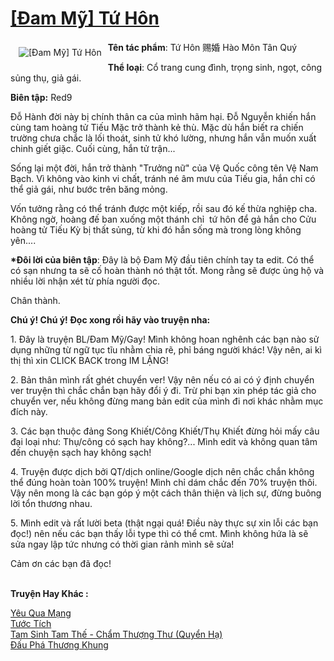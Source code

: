 <a href="https://utruyen.com/dam-my-tu-hon/22269/" title="[Đam Mỹ] Tứ Hôn"><h1>[Đam Mỹ] Tứ Hôn</h1></a><div style="display:table"><img align="right" style="float: left; padding: 10px;" src="https://utruyen.com/images/story/200x260/dam-my-tu-hon.jpg" alt="[Đam Mỹ] Tứ Hôn"><b>Tên tác phẩm</b>: Tứ Hôn 赐婚 Hào Môn Tân Quý<p></p><b>Thể loại</b>: Cổ trang cung đình, trọng sinh, ngọt, công sủng thụ, giả gái.<p></p><b>Biên tập:</b> Red9<p></p>Đỗ Hành đời này bị chính thân ca của mình hãm hại. Đỗ Nguyễn khiến hắn cùng tam hoàng tử Tiếu Mặc trở thành kẻ thù. Mặc dù hắn biết ra chiến trường chưa chắc là lối thoát, sinh tử khó lường, nhưng hắn vẫn muốn xuất chinh giết giặc. Cuối cùng, hắn tử trận...<p></p>Sống lại một đời, hắn trở thành "Trưởng nữ" của Vệ Quốc công tên Vệ Nam Bạch. Vì không vào kinh vi chất, tránh né âm mưu của Tiếu gia, hắn chỉ có thể giả gái, như bước trên băng mỏng. <p></p>Vốn tưởng rằng có thể tránh được một kiếp, rồi sau đó kế thừa nghiệp cha. Không ngờ, hoàng đế ban xuống một thánh chỉ  tứ hôn để gả hắn cho Cửu hoàng tử Tiếu Kỳ bị thất sủng, từ khi đó hắn sống mà trong lòng không yên....<p></p><b>*Đôi lời của biên tập</b>: Đây là bộ Đam Mỹ đầu tiên chính tay ta edit. Có thể có sạn nhưng ta sẽ cố hoàn thành nó thật tốt. Mong rằng sẽ được ủng hộ và nhiều lời nhận xét từ phía người đọc.<p></p>Chân thành.<p></p><b>Chú ý! Chú ý! Đọc xong rồi hãy vào truyện nha:</b><p></p>1. Đây là truyện BL/Đam Mỹ/Gay! Mình không hoan nghênh các bạn nào sử dụng những từ ngữ tục tĩu nhằm chia rẽ, phỉ báng người khác! Vậy nên, ai kì thị thì xin CLICK BACK trong IM LẶNG! <p></p>2. Bản thân mình rất ghét chuyển ver! Vậy nên nếu có ai có ý định chuyển ver truyện thì chắc chắn bạn hãy đổi ý đi. Trừ phi bạn xin phép tác giả cho chuyển ver, nếu không đừng mang bản edit của mình đi nơi khác nhằm mục đích này. <p></p>3. Các bạn thuộc đảng Song Khiết/Công Khiết/Thụ Khiết đừng hỏi mấy câu đại loại như: Thụ/công có sạch hay không?... Mình edit và không quan tâm đến chuyện sạch hay không sạch! <p></p>4. Truyện được dịch bởi QT/dịch online/Google dịch nên chắc chắn không thể đúng hoàn toàn 100% truyện! Mình chỉ dám chắc đến 70% truyện thôi. Vậy nên mong là các bạn góp ý một cách thân thiện và lịch sự, đừng buông lời tổn thương nhau. <p></p>5. Mình edit và rất lười beta (thật ngại quá! Điều này thực sự xin lỗi các bạn đọc!) nên nếu các bạn thấy lỗi type thì có thể cmt. Mình không hứa là sẽ sửa ngay lập tức nhưng có thời gian rảnh mình sẽ sửa! <p></p>Cảm ơn các bạn đã đọc!</div><p><br><b>Truyện Hay Khác :</b></p><a href="https://utruyen.com/yeu-qua-mang/22274/" alt="Yêu Qua Mạng">Yêu Qua Mạng</a><br/><a href="https://github.com/quanluxury/truyenhot/tree/master/truyenhay/9751/" alt="Tước Tích">Tước Tích</a><br/><a href="https://github.com/quanluxury/truyenhot/tree/master/truyenhay/3941/" alt="Tam Sinh Tam Thế - Chẩm Thượng Thư (Quyển Hạ)">Tam Sinh Tam Thế - Chẩm Thượng Thư (Quyển Hạ)</a><br/><a href="https://github.com/quanluxury/truyenhot/tree/master/truyenhay/704/" alt="Đấu Phá Thương Khung">Đấu Phá Thương Khung</a><br/>